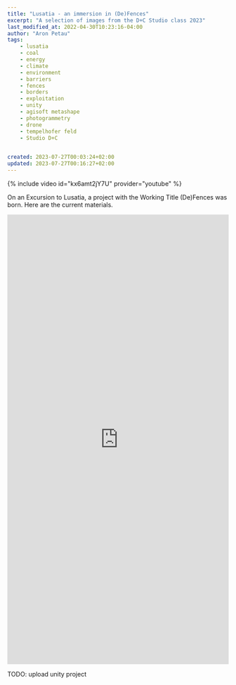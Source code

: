 ```yaml
---
title: "Lusatia - an immersion in (De)Fences"
excerpt: "A selection of images from the D+C Studio class 2023"
last_modified_at: 2022-04-30T10:23:16-04:00
author: "Aron Petau"
tags:
    - lusatia
    - coal
    - energy
    - climate
    - environment
    - barriers
    - fences
    - borders
    - exploitation
    - unity
    - agisoft metashape
    - photogrammetry
    - drone
    - tempelhofer feld
    - Studio D+C
    

created: 2023-07-27T00:03:24+02:00
updated: 2023-07-27T00:16:27+02:00
---
```


{% include video id="kx6amt2jY7U" provider="youtube" %}

On an Excursion to Lusatia, a project with the Working Title (De)Fences was born.
Here are the current materials.

<iframe width="100%" height="1024" frameborder="0" allow="xr-spatial-tracking; gyroscope; accelerometer" allowfullscreen scrolling="no" src="https://kuula.co/share/collection/7F22J?logo=1&info=1&fs=1&vr=0&zoom=1&autop=5&autopalt=1&thumbs=3&alpha=0.60"></iframe>

TODO: upload unity project
